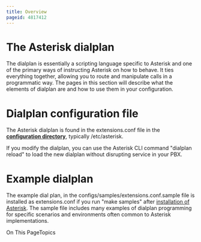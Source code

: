 ```yaml
---
title: Overview
pageid: 4817412
---
```


The Asterisk dialplan
=====================

The dialplan is essentially a scripting language specific to Asterisk and one of the primary ways of instructing Asterisk on how to behave. It ties everything together, allowing you to route and manipulate calls in a programmatic way. The pages in this section will describe what the elements of dialplan are and how to use them in your configuration.

Dialplan configuration file
===========================

The Asterisk dialplan is found in the extensions.conf file in the **[configuration directory](/Directory-and-File-Structure)**, typically /etc/asterisk.

If you modify the dialplan, you can use the Asterisk CLI command "dialplan reload" to load the new dialplan without disrupting service in your PBX.

Example dialplan
================

The example dial plan, in the configs/samples/extensions.conf.sample file is installed as extensions.conf if you run "make samples" after [installation of Asterisk](/Installing-Asterisk-From-Source). The sample file includes many examples of dialplan programming for specific scenarios and environments often common to Asterisk implementations.

On This PageTopics
